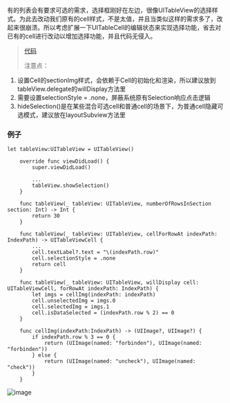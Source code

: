 有的列表会有要求可选的需求，选择框刚好在左边，很像UITableView的选择样式。为此去改动我们原有的cell样式，不是太值，并且当类似这样的需求多了，改起来很崩溃。所以考虑扩展一下UITableCell的编辑状态来实现选择功能，省去对已有的cell进行改动以增加选择功能，并且代码无侵入。

>[代码](https://github.com/zhenghongyi/myShared/UITableCell选择状态扩展/UITable+Selection.swift)
>
> 注意点：
> 
> 
1. 设置Cell的sectionImg样式，会依赖于Cell的初始化和渲染，所以建议放到tableView.delegate的willDisplay方法里
2. 需要设置selectionStyle = .none，屏蔽系统原有Selection响应点击逻辑
3. hideSelection()是在某些混合可选cell和普通cell的场景下，为普通cell隐藏可选模式，建议放在layoutSubview方法里

### 例子

```
let tableView:UITableView = UITableView()
    
    override func viewDidLoad() {
        super.viewDidLoad()
        
        ...
        tableView.showSelection()
    }
    
    func tableView(_ tableView: UITableView, numberOfRowsInSection section: Int) -> Int {
        return 30
    }
    
    func tableView(_ tableView: UITableView, cellForRowAt indexPath: IndexPath) -> UITableViewCell {
        ...
        cell.textLabel?.text = "\(indexPath.row)"
        cell.selectionStyle = .none
        return cell
    }
    
    func tableView(_ tableView: UITableView, willDisplay cell: UITableViewCell, forRowAt indexPath: IndexPath) {
        let imgs = cellImg(indexPath: indexPath)
        cell.unselectedImg = imgs.0
        cell.selectedImg = imgs.1
        cell.isDataSelected = (indexPath.row % 2) == 0
    }
    
    func cellImg(indexPath:IndexPath) -> (UIImage?, UIImage?) {
        if indexPath.row % 3 == 0 {
            return (UIImage(named: "forbinden"), UIImage(named: "forbinden"))
        } else {
            return (UIImage(named: "uncheck"), UIImage(named: "check"))
        }
    }
```

![image](https://github.com/zhenghongyi/myShared/tree/master/UITableCell选择状态扩展/TableSelection.png)
